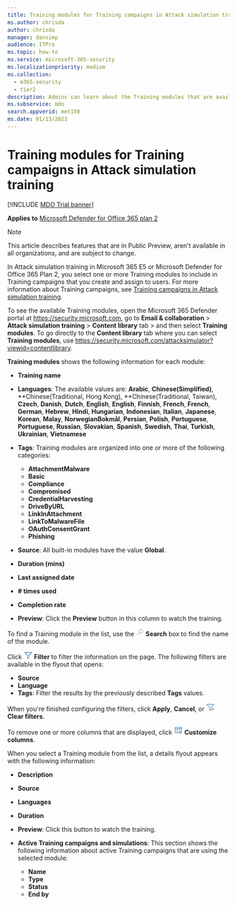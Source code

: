 ```yaml
---
title: Training modules for Training campaigns in Attack simulation training
ms.author: chrisda
author: chrisda
manager: dansimp
audience: ITPro
ms.topic: how-to
ms.service: microsoft-365-security
ms.localizationpriority: medium
ms.collection: 
  - m365-security
  - tier2
description: Admins can learn about the Training modules that are available to use in Training campaigns in Attack simulation training in Microsoft Defender for Office 365 Plan 2.
ms.subservice: mdo
search.appverid: met150
ms.date: 01/13/2023
---
```


# Training modules for Training campaigns in Attack simulation training

[!INCLUDE [MDO Trial banner](../includes/mdo-trial-banner.md)]

**Applies to**
 [Microsoft Defender for Office 365 plan 2](defender-for-office-365.md)

> [!NOTE]
> This article describes features that are in Public Preview, aren't available in all organizations, and are subject to change.

In Attack simulation training in Microsoft 365 E5 or Microsoft Defender for Office 365 Plan 2, you select one or more Training modules to include in Training campaigns that you create and assign to users. For more information about Training campaigns, see [Training campaigns in Attack simulation training](attack-simulation-training-training-campaigns.md).

To see the available Training modules, open the Microsoft 365 Defender portal at <https://security.microsoft.com>, go to **Email & collaboration** \> **Attack simulation training** \> **Content library** tab \> and then select **Training modules**. To go directly to the **Content library** tab where you can select **Training modules**, use <https://security.microsoft.com/attacksimulator?viewid=contentlibrary>.

**Training modules** shows the following information for each module:

- **Training name**
- **Languages**: The available values are: **Arabic**, **Chinese(Simplified)**, **Chinese(Traditional, Hong Kong), **Chinese(Traditional, Taiwan), **Czech**, **Danish**, **Dutch**, **English**, **English**, **Finnish**, **French**, **French**, **German**, **Hebrew**, **Hindi**, **Hungarian**, **Indonesian**, **Italian**, **Japanese**, **Korean**, **Malay**, **NorwegianBokmål**, **Persian**, **Polish**, **Portuguese**, **Portuguese**, **Russian**, **Slovakian**, **Spanish**, **Swedish**, **Thai**, **Turkish**, **Ukrainian**, **Vietnamese**

- **Tags**: Training modules are organized into one or more of the following categories:
  - **AttachmentMalware**
  - **Basic**
  - **Compliance**
  - **Compromised**
  - **CredentialHarvesting**
  - **DriveByURL**
  - **LinkInAttachment**
  - **LinkToMalwareFile**
  - **OAuthConsentGrant**
  - **Phishing**
- **Source**: All built-in modules have the value **Global**.
- **Duration (mins)**
- **Last assigned date**
- **# times used**
- **Completion rate**
- **Preview**: Click the **Preview** button in this column to watch the training.

To find a Training module in the list, use the ![Search icon.](../../media/m365-cc-sc-search-icon.png) **Search** box to find the name of the module.

Click ![Filter icon.](../../media/m365-cc-sc-filter-icon.png) **Filter** to filter the information on the page. The following filters are available in the flyout that opens:

- **Source**
- **Language**
- **Tags**: Filter the results by the previously described **Tags** values.

When you're finished configuring the filters, click **Apply**, **Cancel**, or ![Clear filters icon](../../media/m365-cc-sc-clear-filters-icon.png) **Clear filters**.

To remove one or more columns that are displayed, click ![Customize columns icon.](../../media/m365-cc-sc-customize-icon.png) **Customize columns**.

When you select a Training module from the list, a details flyout appears with the following information:

- **Description**
- **Source**
- **Languages**
- **Duration**
- **Preview**: Click this button to watch the training.

- **Active Training campaigns and simulations**: This section shows the following information about active Training campaigns that are using the selected module:
  - **Name**
  - **Type**
  - **Status**
  - **End by**
